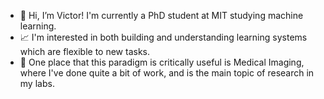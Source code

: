 - 👋 Hi, I’m Victor! I'm currently a PhD student at MIT studying machine learning.
- 📈 I'm interested in both building and understanding learning systems which are flexible to new tasks.
- 🧠 One place that this paradigm is critically useful is Medical Imaging, where I've done quite a bit of work, and is the main topic of research in my labs.

<!---
VictorButoi/VictorButoi is a ✨ special ✨ repository because its `README.md` (this file) appears on your GitHub profile.
You can click the Preview link to take a look at your changes.
--->
